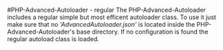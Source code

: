 #PHP-Advanced-Autoloader - regular
The PHP-Advanced-Autoloader includes a regular simple but most efficent autoloader class. To use it just make sure that no _'AdvancedAutoloader.json'_ is located inside the PHP-Advanced-Autoloader's base directory. If no configuration is found the regular autoload class is loaded.
